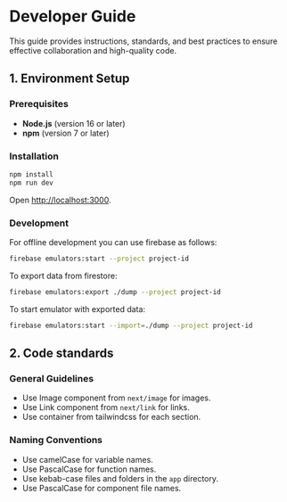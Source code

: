 # Developer Guide

This guide provides instructions, standards, and best practices 
to ensure effective collaboration and high-quality code.

## 1. Environment Setup

### Prerequisites

- **Node.js** (version 16 or later)
- **npm** (version 7 or later)

### Installation

```bash
npm install
npm run dev
```

Open [http://localhost:3000](http://localhost:3000).

### Development

For offline development you can use firebase as follows:

```bash
firebase emulators:start --project project-id
```

To export data from firestore:

```bash
firebase emulators:export ./dump --project project-id
```

To start emulator with exported data:

```bash
firebase emulators:start --import=./dump --project project-id
```

## 2. Code standards

### General Guidelines
- Use Image component from `next/image` for images.
- Use Link component from `next/link` for links.
- Use container from tailwindcss for each section.

### Naming Conventions
- Use camelCase for variable names.
- Use PascalCase for function names.
- Use kebab-case files and folders in the `app` directory.
- Use PascalCase for component file names.
